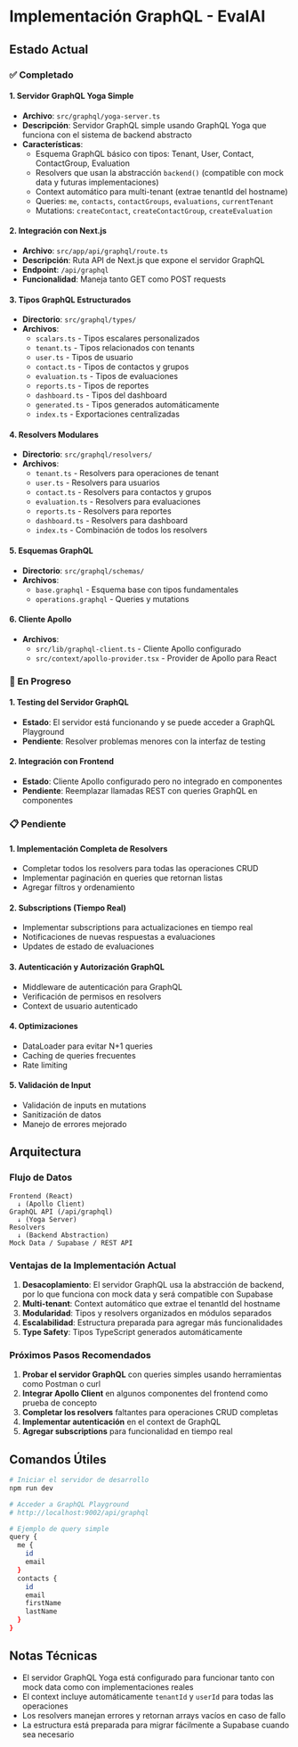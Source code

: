 # Implementación GraphQL - EvalAI

## Estado Actual

### ✅ Completado

#### 1. Servidor GraphQL Yoga Simple
- **Archivo**: `src/graphql/yoga-server.ts`
- **Descripción**: Servidor GraphQL simple usando GraphQL Yoga que funciona con el sistema de backend abstracto
- **Características**:
  - Esquema GraphQL básico con tipos: Tenant, User, Contact, ContactGroup, Evaluation
  - Resolvers que usan la abstracción `backend()` (compatible con mock data y futuras implementaciones)
  - Context automático para multi-tenant (extrae tenantId del hostname)
  - Queries: `me`, `contacts`, `contactGroups`, `evaluations`, `currentTenant`
  - Mutations: `createContact`, `createContactGroup`, `createEvaluation`

#### 2. Integración con Next.js
- **Archivo**: `src/app/api/graphql/route.ts`
- **Descripción**: Ruta API de Next.js que expone el servidor GraphQL
- **Endpoint**: `/api/graphql`
- **Funcionalidad**: Maneja tanto GET como POST requests

#### 3. Tipos GraphQL Estructurados
- **Directorio**: `src/graphql/types/`
- **Archivos**:
  - `scalars.ts` - Tipos escalares personalizados
  - `tenant.ts` - Tipos relacionados con tenants
  - `user.ts` - Tipos de usuario
  - `contact.ts` - Tipos de contactos y grupos
  - `evaluation.ts` - Tipos de evaluaciones
  - `reports.ts` - Tipos de reportes
  - `dashboard.ts` - Tipos del dashboard
  - `generated.ts` - Tipos generados automáticamente
  - `index.ts` - Exportaciones centralizadas

#### 4. Resolvers Modulares
- **Directorio**: `src/graphql/resolvers/`
- **Archivos**:
  - `tenant.ts` - Resolvers para operaciones de tenant
  - `user.ts` - Resolvers para usuarios
  - `contact.ts` - Resolvers para contactos y grupos
  - `evaluation.ts` - Resolvers para evaluaciones
  - `reports.ts` - Resolvers para reportes
  - `dashboard.ts` - Resolvers para dashboard
  - `index.ts` - Combinación de todos los resolvers

#### 5. Esquemas GraphQL
- **Directorio**: `src/graphql/schemas/`
- **Archivos**:
  - `base.graphql` - Esquema base con tipos fundamentales
  - `operations.graphql` - Queries y mutations

#### 6. Cliente Apollo
- **Archivos**:
  - `src/lib/graphql-client.ts` - Cliente Apollo configurado
  - `src/context/apollo-provider.tsx` - Provider de Apollo para React

### 🔄 En Progreso

#### 1. Testing del Servidor GraphQL
- **Estado**: El servidor está funcionando y se puede acceder a GraphQL Playground
- **Pendiente**: Resolver problemas menores con la interfaz de testing

#### 2. Integración con Frontend
- **Estado**: Cliente Apollo configurado pero no integrado en componentes
- **Pendiente**: Reemplazar llamadas REST con queries GraphQL en componentes

### 📋 Pendiente

#### 1. Implementación Completa de Resolvers
- Completar todos los resolvers para todas las operaciones CRUD
- Implementar paginación en queries que retornan listas
- Agregar filtros y ordenamiento

#### 2. Subscriptions (Tiempo Real)
- Implementar subscriptions para actualizaciones en tiempo real
- Notificaciones de nuevas respuestas a evaluaciones
- Updates de estado de evaluaciones

#### 3. Autenticación y Autorización GraphQL
- Middleware de autenticación para GraphQL
- Verificación de permisos en resolvers
- Context de usuario autenticado

#### 4. Optimizaciones
- DataLoader para evitar N+1 queries
- Caching de queries frecuentes
- Rate limiting

#### 5. Validación de Input
- Validación de inputs en mutations
- Sanitización de datos
- Manejo de errores mejorado

## Arquitectura

### Flujo de Datos
```
Frontend (React) 
  ↓ (Apollo Client)
GraphQL API (/api/graphql)
  ↓ (Yoga Server)
Resolvers
  ↓ (Backend Abstraction)
Mock Data / Supabase / REST API
```

### Ventajas de la Implementación Actual

1. **Desacoplamiento**: El servidor GraphQL usa la abstracción de backend, por lo que funciona con mock data y será compatible con Supabase
2. **Multi-tenant**: Context automático que extrae el tenantId del hostname
3. **Modularidad**: Tipos y resolvers organizados en módulos separados
4. **Escalabilidad**: Estructura preparada para agregar más funcionalidades
5. **Type Safety**: Tipos TypeScript generados automáticamente

### Próximos Pasos Recomendados

1. **Probar el servidor GraphQL** con queries simples usando herramientas como Postman o curl
2. **Integrar Apollo Client** en algunos componentes del frontend como prueba de concepto
3. **Completar los resolvers** faltantes para operaciones CRUD completas
4. **Implementar autenticación** en el context de GraphQL
5. **Agregar subscriptions** para funcionalidad en tiempo real

## Comandos Útiles

```bash
# Iniciar el servidor de desarrollo
npm run dev

# Acceder a GraphQL Playground
# http://localhost:9002/api/graphql

# Ejemplo de query simple
query {
  me {
    id
    email
  }
  contacts {
    id
    email
    firstName
    lastName
  }
}
```

## Notas Técnicas

- El servidor GraphQL Yoga está configurado para funcionar tanto con mock data como con implementaciones reales
- El context incluye automáticamente `tenantId` y `userId` para todas las operaciones
- Los resolvers manejan errores y retornan arrays vacíos en caso de fallo
- La estructura está preparada para migrar fácilmente a Supabase cuando sea necesario
